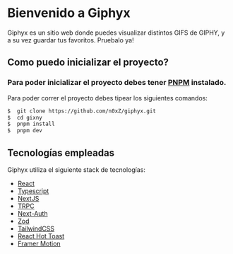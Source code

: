 # Bienvenido a Giphyx

Giphyx es un sitio web donde puedes visualizar distíntos GIFS de GIPHY, y a su vez guardar tus favoritos. Pruebalo ya!

## Como puedo inicializar el proyecto?

### Para poder inicializar el proyecto debes tener [PNPM](https://pnpm.io/) instalado.

Para poder correr el proyecto debes tipear los siguientes comandos:

```bash
$  git clone https://github.com/n0xZ/giphyx.git
$  cd gixny
$  pnpm install
$  pnpm dev
```

## Tecnologías empleadas

Giphyx utiliza el siguiente stack de tecnologías:

- [React](https://reactjs.org/)
- [Typescript](https://www.typescriptlang.org/)
- [NextJS](https://nextjs.org/)
- [TRPC](https://trpc.io/)
- [Next-Auth](https://next-auth.js.org/)
- [Zod](https://github.com/colinhacks/zod)
- [TailwindCSS](https://tailwindcss.com/)
- [React Hot Toast](https://react-hot-toast.com/)
- [Framer Motion](https://www.framer.com/motion/)
